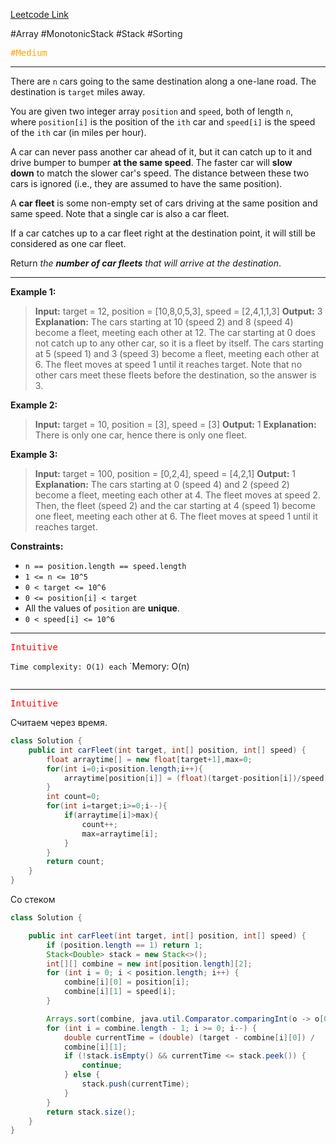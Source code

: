 [Leetcode Link](https://leetcode.com/problems/car-fleet/)

#Array #MonotonicStack  #Stack #Sorting

<kbd><span style="color:orange;">#Medium</span> </kbd>

---
There are `n` cars going to the same destination along a one-lane road. The destination is `target` miles away.

You are given two integer array `position` and `speed`, both of length `n`, where `position[i]` is the position of the `ith` car and `speed[i]` is the speed of the `ith` car (in miles per hour).

A car can never pass another car ahead of it, but it can catch up to it and drive bumper to bumper **at the same speed**. The faster car will **slow down** to match the slower car's speed. The distance between these two cars is ignored (i.e., they are assumed to have the same position).

A **car fleet** is some non-empty set of cars driving at the same position and same speed. Note that a single car is also a car fleet.

If a car catches up to a car fleet right at the destination point, it will still be considered as one car fleet.

Return _the **number of car fleets** that will arrive at the destination_.

---
**Example 1:**

>**Input:** target = 12, position = [10,8,0,5,3], speed = [2,4,1,1,3]
>**Output:** 3
>**Explanation:**
>The cars starting at 10 (speed 2) and 8 (speed 4) become a fleet, meeting each other at 12.
>The car starting at 0 does not catch up to any other car, so it is a fleet by itself.
>The cars starting at 5 (speed 1) and 3 (speed 3) become a fleet, meeting each other at 6. The fleet moves at speed 1 until it reaches target.
>Note that no other cars meet these fleets before the destination, so the answer is 3.

**Example 2:**

>**Input:** target = 10, position = [3], speed = [3]
>**Output:** 1
>**Explanation:** There is only one car, hence there is only one fleet.

**Example 3:**

>**Input:** target = 100, position = [0,2,4], speed = [4,2,1]
>**Output:** 1
>**Explanation:**
>The cars starting at 0 (speed 4) and 2 (speed 2) become a fleet, meeting each other at 4. The fleet moves at speed 2.
>Then, the fleet (speed 2) and the car starting at 4 (speed 1) become one fleet, meeting each other at 6. The fleet moves at speed 1 until it reaches target.

**Constraints:**

- `n == position.length == speed.length`
- `1 <= n <= 10^5`
- `0 < target <= 10^6`
- `0 <= position[i] < target`
- All the values of `position` are **unique**.
- `0 < speed[i] <= 10^6`

---
<kbd><span style="color:red;"> Intuitive</span></kbd>


`Time complexity: O(1) each`
`Memory: O(n)

```python
```

---
<kbd><span style="color:red;"> Intuitive</span></kbd>

Считаем через время.

```java
class Solution {
    public int carFleet(int target, int[] position, int[] speed) {
        float arraytime[] = new float[target+1],max=0;
        for(int i=0;i<position.length;i++){
            arraytime[position[i]] = (float)(target-position[i])/speed[i];
        }
        int count=0;
        for(int i=target;i>=0;i--){
            if(arraytime[i]>max){
                count++;
                max=arraytime[i];
            }
        }
        return count;
    }
}

```

Со стеком 

```java
class Solution {

    public int carFleet(int target, int[] position, int[] speed) {
        if (position.length == 1) return 1;
        Stack<Double> stack = new Stack<>();
        int[][] combine = new int[position.length][2];
        for (int i = 0; i < position.length; i++) {
            combine[i][0] = position[i];
            combine[i][1] = speed[i];
        }

        Arrays.sort(combine, java.util.Comparator.comparingInt(o -> o[0]));
        for (int i = combine.length - 1; i >= 0; i--) {
            double currentTime = (double) (target - combine[i][0]) /
            combine[i][1];
            if (!stack.isEmpty() && currentTime <= stack.peek()) {
                continue;
            } else {
                stack.push(currentTime);
            }
        }
        return stack.size();
    }
}
```